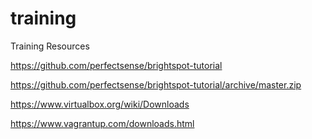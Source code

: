 # training
Training Resources


https://github.com/perfectsense/brightspot-tutorial

https://github.com/perfectsense/brightspot-tutorial/archive/master.zip

https://www.virtualbox.org/wiki/Downloads

https://www.vagrantup.com/downloads.html

